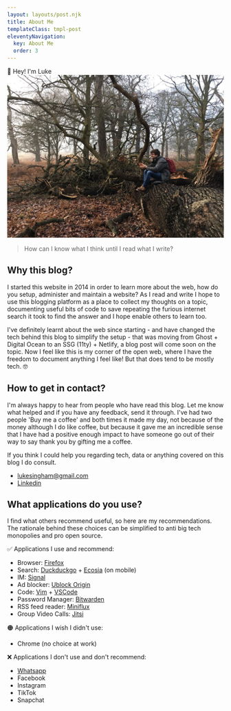 ```yaml
---
layout: layouts/post.njk
title: About Me
templateClass: tmpl-post
eleventyNavigation:
  key: About Me
  order: 3
---
```

👋 Hey! I'm Luke
![](/content/images/about-me-pic.jpg)

>How can I know what I think until I read what I write?

## Why this blog?
I started this website in 2014 in order to learn more about the web, how do you setup, administer and maintain a website? As I read and write I hope to use this blogging platform as a place to collect my thoughts on a topic, documenting useful bits of code to save repeating the furious internet search it took to find the answer and I hope enable others to learn too.

I've definitely learnt about the web since starting - and have changed the tech behind this blog to simplify the setup - that was moving from Ghost + Digital Ocean to an SSG (11ty) + Netlify, a blog post will come soon on the topic. Now I feel like this is my corner of the open web, where I have the freedom to document anything I feel like! But that does tend to be mostly tech. 🤓

## How to get in contact?
I'm always happy to hear from people who have read this blog. Let me know what helped and if you have any feedback, send it through. I've had two people 'Buy me a coffee' and both times it made my day, not because of the money although I do like coffee, but because it gave me an incredible sense that I have had a positive enough impact to have someone go out of their way to say thank you by gifting me a coffee.

If you think I could help you regarding tech, data or anything covered on this blog I do consult.

- lukesingham@gmail.com
- [Linkedin](https://www.linkedin.com/in/lukesingham/)

## What applications do you use?
I find what others recommend useful, so here are my recommendations. The rationale behind these choices can be simplified to anti big tech monopolies and pro open source.

✅ Applications I use and recommend:
- Browser: [Firefox](https://www.mozilla.org/en-GB/firefox/new/)
- Search: [Duckduckgo](https://duckduckgo.com/) + [Ecosia](https://www.ecosia.org/) (on mobile)
- IM: [Signal](https://signal.org/download/)
- Ad blocker: [Ublock Origin](https://ublockorigin.com/)
- Code: [Vim](https://www.vim.org/) + [VSCode](https://code.visualstudio.com/Download)
- Password Manager: [Bitwarden](https://bitwarden.com/)
- RSS feed reader: [Miniflux](https://miniflux.app/)
- Group Video Calls: [Jitsi](https://jitsi.org/)

🟠 Applications I wish I didn't use:
- Chrome (no choice at work)

❌ Applications I don't use and don't recommend:
- [Whatsapp](../goodbye-whatsapp/)
- Facebook
- Instagram
- TikTok
- Snapchat
